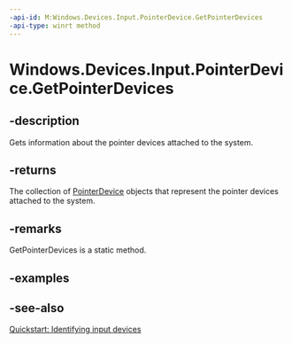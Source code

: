 ```yaml
---
-api-id: M:Windows.Devices.Input.PointerDevice.GetPointerDevices
-api-type: winrt method
---
```


<!-- Method syntax
public Windows.Foundation.Collections.IVectorView<Windows.Devices.Input.PointerDevice> GetPointerDevices()
-->

# Windows.Devices.Input.PointerDevice.GetPointerDevices

## -description
Gets information about the pointer devices attached to the system.

## -returns
The collection of [PointerDevice](pointerdevice.md) objects that represent the pointer devices attached to the system.

## -remarks
GetPointerDevices is a static method.

## -examples

## -see-also
[Quickstart: Identifying input devices](/windows/uwp/design/input/identify-input-devices)
